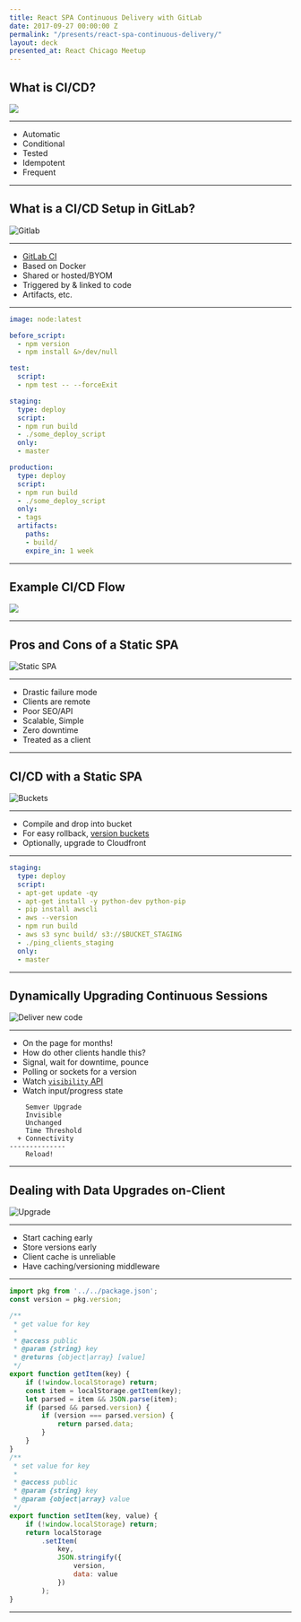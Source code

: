 ```yaml
---
title: React SPA Continuous Delivery with GitLab
date: 2017-09-27 00:00:00 Z
permalink: "/presents/react-spa-continuous-delivery/"
layout: deck
presented_at: React Chicago Meetup
---
```


## What is CI/CD?

![](https://media1.giphy.com/media/ZAX620EH7wRpe/giphy.gif)

---

- Automatic
- Conditional
- Tested
- Idempotent
- Frequent

---

## What is a CI/CD Setup in GitLab?

![Gitlab](https://media.giphy.com/media/xsE65jaPsUKUo/giphy-downsized.gif)

---

- [GitLab CI](https://about.gitlab.com/features/gitlab-ci-cd/)
- Based on Docker
- Shared or hosted/BYOM
- Triggered by & linked to code
- Artifacts, etc.

---

~~~yaml
image: node:latest

before_script:
  - npm version
  - npm install &>/dev/null

test:
  script:
  - npm test -- --forceExit

staging:
  type: deploy
  script:
  - npm run build
  - ./some_deploy_script
  only:
  - master

production:
  type: deploy
  script:
  - npm run build
  - ./some_deploy_script
  only:
  - tags
  artifacts:
    paths:
    - build/
    expire_in: 1 week
~~~

---

## Example CI/CD Flow

![](https://www.dropbox.com/s/c6hzylx1mfoul5d/ci_cd.svg?raw=1)

---

## Pros and Cons of a Static SPA

![Static SPA](https://media.giphy.com/media/Vfie0DJryAde8/giphy-downsized.gif)

---

- Drastic failure mode
- Clients are remote
- Poor SEO/API
- Scalable, Simple
- Zero downtime
- Treated as a client

---

## CI/CD with a Static SPA

![Buckets](https://media.giphy.com/media/NupBpyol6gaiY/giphy-tumblr.gif)

---

- Compile and drop into bucket
- For easy rollback, [version buckets](http://docs.aws.amazon.com/AmazonS3/latest/dev/Versioning.html)
- Optionally, upgrade to Cloudfront

---

~~~yaml
staging:
  type: deploy
  script:
  - apt-get update -qy
  - apt-get install -y python-dev python-pip
  - pip install awscli
  - aws --version
  - npm run build
  - aws s3 sync build/ s3://$BUCKET_STAGING
  - ./ping_clients_staging
  only:
  - master
~~~

---

## Dynamically Upgrading Continuous Sessions

![Deliver new code](https://media.giphy.com/media/r2MkQEOe7niGk/giphy-downsized.gif)

---

- On the page for months!
- How do other clients handle this?
- Signal, wait for downtime, pounce
- Polling or sockets for a version
- Watch [`visibility` API](https://developer.mozilla.org/en-US/docs/Web/API/Page_Visibility_API)
- Watch input/progress state

~~~
    Semver Upgrade
    Invisible
    Unchanged
    Time Threshold
  + Connectivity
--------------
    Reload!
~~~

---

## Dealing with Data Upgrades on-Client

![Upgrade](https://media.giphy.com/media/uBQNLeszLtiNO/giphy-downsized.gif)

---

- Start caching early
- Store versions early
- Client cache is unreliable
- Have caching/versioning middleware

---

~~~js
import pkg from '../../package.json';
const version = pkg.version;

/**
 * get value for key
 *
 * @access public
 * @param {string} key
 * @returns {object|array} [value]
 */
export function getItem(key) {
    if (!window.localStorage) return;
    const item = localStorage.getItem(key);
    let parsed = item && JSON.parse(item);
    if (parsed && parsed.version) {
        if (version === parsed.version) {
            return parsed.data;
        }
    }
}
/**
 * set value for key
 *
 * @access public
 * @param {string} key
 * @param {object|array} value
 */
export function setItem(key, value) {
    if (!window.localStorage) return;
    return localStorage
        .setItem(
            key,
            JSON.stringify({
                version,
                data: value
            })
        );
}
~~~

---

